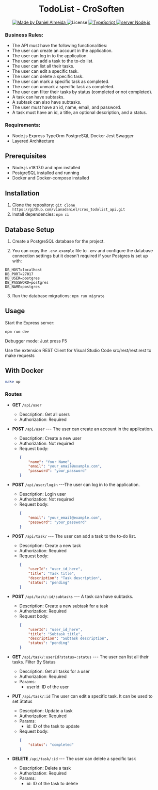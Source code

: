 <h1 align="center">
    TodoList - CroSoften
</h1>

<p align="center">
  <a href="https://www.linkedin.com/in/daniel-viana-almeida/">
    <img
        alt="Made by Daniel Almeida"
        src="https://img.shields.io/badge/MADE%20BY-Daniel%20Almeida-%230077b5?style=flat-square&logo=linkedin">
  </a>

  <img alt="License" src="https://img.shields.io/badge/license-MIT-%20brightgreen?style=flat-square&logo=">

  <a href="https://www.typescript.com/">
    <img
        alt="TypeScript"
        src="https://img.shields.io/badge/STACK-TypeScript-%230077b5?style=flat-square&logo=TypeScript">
  </a>
  <a href="">
    <img
        alt="server Node.js"
        src="https://img.shields.io/badge/Server-Node.js-%23339933?style=flat-square&logo=node.js">
  </a>

</p>

### Business Rules:

-   The API must have the following functionalities:
-   The user can create an account in the application.
-   The user can log in to the application.
-   The user can add a task to the to-do list.
-   The user can list all their tasks.
-   The user can edit a specific task.
-   The user can delete a specific task.
-   The user can mark a specific task as completed.
-   The user can unmark a specific task as completed.
-   The user can filter their tasks by status (completed or not completed).
-   A task can have subtasks.
-   A subtask can also have subtasks.
-   The user must have an id, name, email, and password.
-   A task must have an id, a title, an optional description, and a status.

### Requirements:

-   Node.js Express TypeOrm PostgreSQL Docker Jest Swagger
-   Layered Architecture

## Prerequisites

-   Node.js v18.17.0 and npm installed
-   PostgreSQL installed and running
-   Docker and Docker-compose installed

## Installation

1. Clone the repository: `git clone https://github.com/vianadaniel/cros_todolist_api.git`
2. Install dependencies: `npm ci`

## Database Setup

1. Create a PostgreSQL database for the project.

2. You can copy the `.env.example` file to `.env` and configure the database connection settings but it doesn't required if your Postgres is set up with:

```
DB_HOST=localhost
DB_PORT=27017
DB_USER=postgres
DB_PASSWORD=postgres
DB_NAME=postgres
```

3. Run the database migrations: `npm run migrate`

## Usage

Start the Express server:

```bash
npm run dev

```

Debugger mode: Just press F5

Use the extension REST Client for Visual Studio Code
src/rest/rest.rest to make requests

## With Docker

```bash
make up

```

### Routes

-   **GET** `/api/user`

    -   Description: Get all users
    -   Authorization: Required

-   **POST** `/api/user` --- The user can create an account in the application.

    -   Description: Create a new user
    -   Authorization: Not required
    -   Request body:
        ```json
        {
            "name": "Your Name",
            "email": "your_email@example.com",
            "password": "your_password"
        }
        ```

-   **POST** `/api/user/login` ---The user can log in to the application.

    -   Description: Login user
    -   Authorization: Not required
    -   Request body:
        ```json
        {
            "email": "your_email@example.com",
            "password": "your_password"
        }
        ```

-   **POST** `/api/task/` --- The user can add a task to the to-do list.

    -   Description: Create a new task
    -   Authorization: Required
    -   Request body:
        ```json
        {
            "userId": "user_id_here",
            "title": "Task title",
            "description": "Task description",
            "status": "pending"
        }
        ```

-   **POST** `/api/task/:id/subtasks` --- A task can have subtasks.

    -   Description: Create a new subtask for a task
    -   Authorization: Required
    -   Request body:
        ```json
        {
            "userId": "user_id_here",
            "title": "Subtask title",
            "description": "Subtask description",
            "status": "pending"
        }
        ```

-   **GET** `/api/task/:userId?status=:status` --- The user can list all their tasks. Filter By Status

    -   Description: Get all tasks for a user
    -   Authorization: Required
    -   Params:
        -   userId: ID of the user

-   **PUT** `/api/task/:id` The user can edit a specific task. It can be used to set Status

    -   Description: Update a task
    -   Authorization: Required
    -   Params:
        -   id: ID of the task to update
    -   Request body:
        ```json
        {
            "status": "completed"
        }
        ```

-   **DELETE** `/api/task/:id` --- The user can delete a specific task
    -   Description: Delete a task
    -   Authorization: Required
    -   Params:
        -   id: ID of the task to delete
